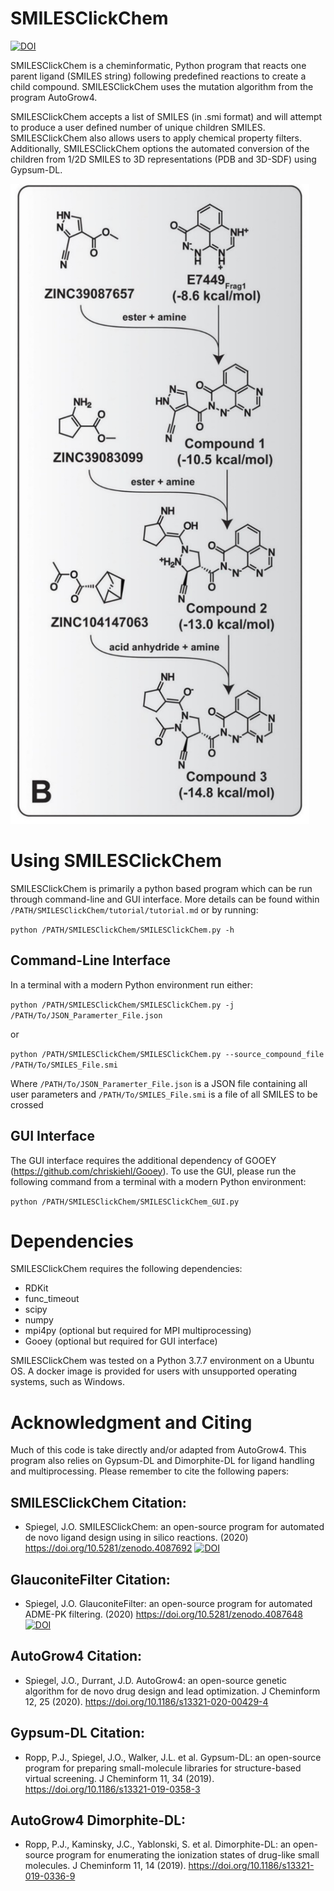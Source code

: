 # SMILESClickChem
[![DOI](https://zenodo.org/badge/303249038.svg)](https://zenodo.org/badge/latestdoi/303249038)

SMILESClickChem is a cheminformatic, Python program that reacts one parent ligand (SMILES string) following predefined reactions to create a child compound. SMILESClickChem uses the mutation algorithm from the program AutoGrow4.

SMILESClickChem accepts a list of SMILES (in .smi format) and will attempt to produce a user defined number of unique children SMILES. SMILESClickChem also allows users to apply chemical property filters. Additionally, SMILESClickChem options the automated conversion of the children from 1/2D SMILES to 3D representations (PDB and 3D-SDF) using Gypsum-DL.

![Image of Mutation](https://github.com/Jacob-Spiegel/SMILESClickChem/blob/main/Figures/Mutation.png)

# Using SMILESClickChem

SMILESClickChem is primarily a python based program which can be run through command-line and GUI interface. More details can be found within `/PATH/SMILESClickChem/tutorial/tutorial.md` or by running:

`python /PATH/SMILESClickChem/SMILESClickChem.py -h`

## Command-Line Interface

In a terminal with a modern Python environment run either:

`python /PATH/SMILESClickChem/SMILESClickChem.py -j /PATH/To/JSON_Paramerter_File.json`

or

`python /PATH/SMILESClickChem/SMILESClickChem.py --source_compound_file  /PATH/To/SMILES_File.smi`

Where `/PATH/To/JSON_Paramerter_File.json` is a JSON file containing all user parameters and `/PATH/To/SMILES_File.smi` is a file of all SMILES to be crossed


## GUI Interface

The GUI interface requires the additional dependency of GOOEY (https://github.com/chriskiehl/Gooey). To use the GUI, please run the following command from a terminal with a modern Python environment:

`python /PATH/SMILESClickChem/SMILESClickChem_GUI.py `


# Dependencies

SMILESClickChem requires the following dependencies:
- RDKit
- func_timeout
- scipy
- numpy
- mpi4py (optional but required for MPI multiprocessing)
- Gooey (optional but required for GUI interface)

SMILESClickChem was tested on a Python 3.7.7 environment on a Ubuntu OS. A docker image is provided for users with unsupported operating systems, such as Windows.

# Acknowledgment and Citing

Much of this code is take directly and/or adapted from AutoGrow4. This program also relies on Gypsum-DL and Dimorphite-DL for ligand handling and multiprocessing. Please remember to cite the following papers:

## SMILESClickChem Citation:

- Spiegel, J.O. SMILESClickChem: an open-source program for automated de novo ligand design using in silico reactions. (2020) https://doi.org/10.5281/zenodo.4087692
[![DOI](https://zenodo.org/badge/303249038.svg)](https://zenodo.org/badge/latestdoi/303249038)

## GlauconiteFilter Citation:

- Spiegel, J.O. GlauconiteFilter: an open-source program for automated ADME-PK filtering. (2020) https://doi.org/10.5281/zenodo.4087648
[![DOI](https://zenodo.org/badge/303535253.svg)](https://zenodo.org/badge/latestdoi/303535253)

## AutoGrow4 Citation:

- Spiegel, J.O., Durrant, J.D. AutoGrow4: an open-source genetic algorithm for de novo drug design and lead optimization. J Cheminform 12, 25 (2020). https://doi.org/10.1186/s13321-020-00429-4

## Gypsum-DL Citation:

- Ropp, P.J., Spiegel, J.O., Walker, J.L. et al. Gypsum-DL: an open-source program for preparing small-molecule libraries for structure-based virtual screening. J Cheminform 11, 34 (2019). https://doi.org/10.1186/s13321-019-0358-3

## AutoGrow4 Dimorphite-DL:

- Ropp, P.J., Kaminsky, J.C., Yablonski, S. et al. Dimorphite-DL: an open-source program for enumerating the ionization states of drug-like small molecules. J Cheminform 11, 14 (2019). https://doi.org/10.1186/s13321-019-0336-9

